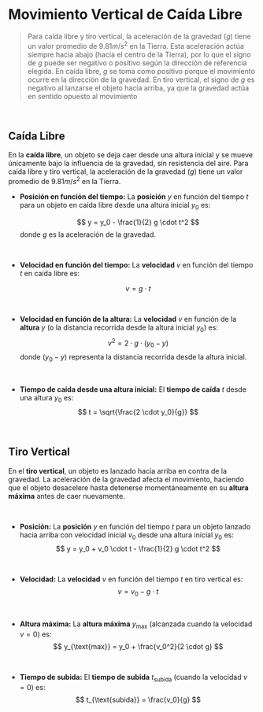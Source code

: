 # Movimiento Vertical de Caída Libre
<div style="width: 100%; margin: .5rem 0;"></div>

> Para caída libre y tiro vertical, la aceleración de la gravedad ($g$) tiene un valor promedio de $9.81 m/s^2$ en la Tierra. Esta aceleración actúa siempre hacia abajo (hacia el centro de la Tierra), por lo que el signo de $g$ puede ser negativo o positivo según la dirección de referencia elegida. En caída libre, $g$ se toma como positivo porque el movimiento ocurre en la dirección de la gravedad. En tiro vertical, el signo de $g$ es negativo al lanzarse el objeto hacia arriba, ya que la gravedad actúa en sentido opuesto al movimiento

<br />

## Caída Libre
<div style="width: 100%; margin: .5rem 0;"></div>

En la **caída libre**, un objeto se deja caer desde una altura inicial y se mueve únicamente bajo la influencia de la gravedad, sin resistencia del aire.
Para caída libre y tiro vertical, la aceleración de la gravedad ($g$) tiene un valor promedio de $9.81 m/s^2$ en la Tierra.

<div style="width: 100%; margin: .5rem 0;"></div>

- **Posición en función del tiempo:** La **posición** $y$ en función del tiempo $t$ para un objeto en caída libre desde una altura inicial $y_0$ es:

   $$
   y = y_0 - \frac{1}{2} g \cdot t^2
   $$
   donde $g$ es la aceleración de la gravedad.

   <br>

- **Velocidad en función del tiempo:** La **velocidad** $v$ en función del tiempo $t$ en caída libre es:
   
   $$
   v = g \cdot t
   $$

<br>

- **Velocidad en función de la altura:** La **velocidad** $v$ en función de la **altura** $y$ (o la distancia recorrida desde la altura inicial $y_0$) es:
   $$
   v^2 = 2 \cdot g \cdot (y_0 - y)
   $$
   donde $(y_0 - y)$ representa la distancia recorrida desde la altura inicial.

<br>

- **Tiempo de caída desde una altura inicial:** El **tiempo de caída** $t$ desde una altura $y_0$ es:
   $$
   t = \sqrt{\frac{2 \cdot y_0}{g}}
   $$

<br>

## Tiro Vertical
<div style="width: 100%; margin: .5rem 0;"></div>

En el **tiro vertical**, un objeto es lanzado hacia arriba en contra de la gravedad. La aceleración de la gravedad afecta el movimiento, haciendo que el objeto desacelere hasta detenerse momentáneamente en su **altura máxima** antes de caer nuevamente.

<br>

- **Posición:** La **posición** $y$ en función del tiempo $t$ para un objeto lanzado hacia arriba con velocidad inicial $v_0$ desde una altura inicial $y_0$ es:
   $$
   y = y_0 + v_0 \cdot t - \frac{1}{2} g \cdot t^2
   $$

<br>

- **Velocidad:** La **velocidad** $v$ en función del tiempo $t$ en tiro vertical es:
   $$
   v = v_0 - g \cdot t
   $$

<br>

- **Altura máxima:** La **altura máxima** $y_{\text{max}}$ (alcanzada cuando la velocidad $v = 0$) es:
   $$
   y_{\text{max}} = y_0 + \frac{v_0^2}{2 \cdot g}
   $$

<br>

- **Tiempo de subida:** El **tiempo de subida** $t_{\text{subida}}$ (cuando la velocidad $v = 0$) es:
   $$
   t_{\text{subida}} = \frac{v_0}{g}
   $$